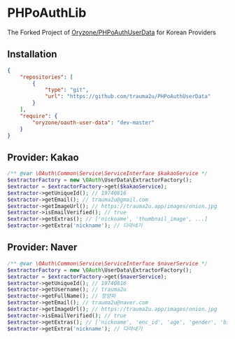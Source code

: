 PHPoAuthLib
===========
The Forked Project of [Oryzone/PHPoAuthUserData](https://github.com/Oryzone/PHPoAuthUserData) for Korean Providers

Installation
------------
```json
{
    "repositories": [
        {
            "type": "git",
            "url": "https://github.com/trauma2u/PHPoAuthUserData"
        }
    ],
    "require": {
        "oryzone/oauth-user-data": "dev-master"
    }
}
```

Provider: Kakao
---------------------
```php
/** @var \OAuth\Common\Service\ServiceInterface $kakaoService */
$extractorFactory = new \OAuth\UserData\ExtractorFactory();
$extractor = $extractorFactory->get($kakaoService);
$extractor->getUniqueId(); // 19740816
$extractor->getEmail(); // trauma2u@gmail.com
$extractor->getImageUrl(); // https://trauma2u.app/images/onion.jpg
$extractor->isEmailVerified(); // true
$extractor->getExtras(); // ['nickname', 'thumbnail_image', ...]
$extractor->getExtra('nickname'); // 다마네기
```

Provider: Naver
---------------------
```php
/** @var \OAuth\Common\Service\ServiceInterface $naverService */
$extractorFactory = new \OAuth\UserData\ExtractorFactory();
$extractor = $extractorFactory->get($naverService);
$extractor->getUniqueId(); // 19740816
$extractor->getUsername(); // trauma2u
$extractor->getFullName(); // 정양파
$extractor->getEmail(); // trauma2u@naver.com
$extractor->getImageUrl(); // https://trauma2u.app/images/onion.jpg
$extractor->isEmailVerified(); // true
$extractor->getExtras(); // ['nickname', 'enc_id', 'age', 'gender', 'birthday', ...]
$extractor->getExtra('nickname'); // 다마네기
```
